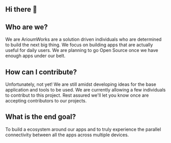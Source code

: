## Hi there 👋

## Who are we?
We are ArioumWorks are a solution driven individuals who are determined to build the next big thing. We focus on building apps that are actually useful for daily users. We are planning to go Open Source once we have enough apps under our belt.


## How can I contribute?
Unfortunately, not yet! We are still amidst developing ideas for the base application and tools to be used. We are currently allowing a few individuals to contribut to this project. Rest assured we'll let you know once are accepting contributors to our projects.

## What is the end goal?
To build a ecosystem around our apps and to truly experience the parallel connectivity between all the apps across multiple devices.
